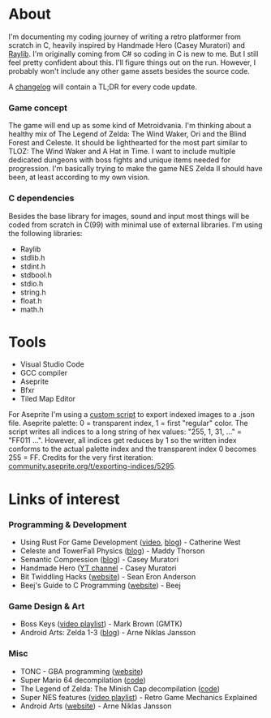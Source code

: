 # About
I'm documenting my coding journey of writing a retro platformer from scratch in C, heavily inspired by Handmade Hero (Casey Muratori) and [Raylib](https://www.raylib.com/). I'm originally coming from C# so coding in C is new to me. But I still feel pretty confident about this. I'll figure things out on the run. However, I probably won't include any other game assets besides the source code.

A [changelog](version_notes.md) will contain a TL;DR for every code update.

### Game concept

The game will end up as some kind of Metroidvania. I'm thinking about a healthy mix of The Legend of Zelda: The Wind Waker, Ori and the Blind Forest and Celeste. It should be lighthearted for the most part similar to TLOZ: The Wind Waker and A Hat in Time. I want to include multiple dedicated dungeons with boss fights and unique items needed for progression. I'm basically trying to make the game NES Zelda II should have been, at least according to my own vision.

### C dependencies
Besides the base library for images, sound and input most things will be coded from scratch in C(99) with minimal use of external libraries. I'm using the following libraries:

* Raylib
* stdlib.h
* stdint.h
* stdbool.h
* stdio.h
* string.h
* float.h
* math.h

# Tools

* Visual Studio Code
* GCC compiler
* Aseprite
* Bfxr
* Tiled Map Editor

For Aseprite I'm using a [custom script](https://github.com/TheStrupf/pxl-platformer/blob/main/misc/aseprite_export_indexed_json.lua) to export indexed images to a .json file. Aseprite palette: 0 = transparent index, 1 = first "regular" color. The script writes all indices to a long string of hex values: "255, 1, 31, ..." = "FF011 ...". However, all indices get reduces by 1 so the written index conforms to the actual palette index and the transparent index 0 becomes 255 = FF. Credits for the very first iteration: [community.aseprite.org/t/exporting-indices/5295](https://community.aseprite.org/t/exporting-indices/5295).

# Links of interest

### Programming & Development
* Using Rust For Game Development ([video](https://www.youtube.com/watch?v=aKLntZcp27M), [blog](https://kyren.github.io/2018/09/14/rustconf-talk.html)) - Catherine West
* Celeste and TowerFall Physics ([blog](https://maddythorson.medium.com/celeste-and-towerfall-physics-d24bd2ae0fc5)) - Maddy Thorson
* Semantic Compression ([blog](https://caseymuratori.com/blog_0015)) - Casey Muratori
* Handmade Hero ([YT channel](https://www.youtube.com/c/MollyRocket) - Casey Muratori
* Bit Twiddling Hacks ([website](https://graphics.stanford.edu/~seander/bithacks.html)) - Sean Eron Anderson
* Beej's Guide to C Programming ([website](https://beej.us/guide/bgc/)) - Beej

### Game Design & Art
* Boss Keys ([video playlist](https://www.youtube.com/playlist?list=PLc38fcMFcV_ul4D6OChdWhsNsYY3NA5B2)) - Mark Brown (GMTK)
* Android Arts: Zelda 1-3 ([blog](https://androidarts.com/zelda/Zelda.htm)) - Arne Niklas Jansson

### Misc
* TONC - GBA programming ([website](https://www.coranac.com/tonc/text/))
* Super Mario 64 decompilation ([code](https://github.com/n64decomp/sm64))
* The Legend of Zelda: The Minish Cap decompilation ([code](https://github.com/zeldaret/tmc))
* Super NES features ([video playlist](https://www.youtube.com/playlist?list=PLHQ0utQyFw5KCcj1ljIhExH_lvGwfn6GV)) - Retro Game Mechanics Explained
* Android Arts ([website](https://androidarts.com/)) - Arne Niklas Jansson
